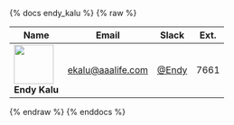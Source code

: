 {% docs endy_kalu %}
{% raw %}

|Name|Email|Slack|Ext.|
|----|-----|-----|----|
|<img src="https://ca.slack-edge.com/TDCJ5T84R-U02A40JGKJM-52af8af18f8c-48" width="70"><br>**Endy Kalu**|[ekalu@aaalife.com](mailto:ekalu@aaalife.com)|[@Endy](https://aaainsights.slack.com/team/U02A40JGKJM)|7661|

{% endraw %}
{% enddocs %}